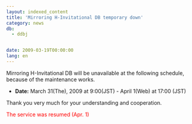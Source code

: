 ```yaml
---
layout: indexed_content
title: 'Mirroring H-Invitational DB temporary down'
category: news
db:
  - ddbj


date: 2009-03-19T00:00:00
lang: en
---
```


<html>Mirroring H-Invitational DB will be unavailable at the following schedule,<br>because of the maintenance works.

<ul>
    <li><b>Date:</b> March 31(The), 2009 at 9:00(JST) - April 1(Web) at 17:00 (JST)</li>
</ul>

<p>Thank you very much for your understanding and cooperation.</p>

<p>
    <font color="#ff0000">The service was resumed (Apr. 1)</font>
</p>
</html>
